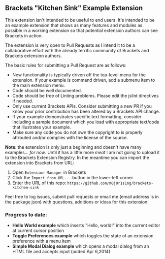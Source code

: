 ## Brackets "Kitchen Sink" Example Extension
This extension isn't intended to be useful to end users.  It's intended to be an example extension that shows as many features and modules as possible in a working extension so that potential extension authors can see Brackets in action.

The extension is very open to Pull Requests as I intend it to be a collaborative effort with the already terrific community of Brackets and Brackets extension authors.

The basic rules for submitting a Pull Request are as follows:

* New functionality is typically driven off the top-level menu for the extension.  If your example is command driven, add a submenu item to the main extension menu.
* Code should be well documented.
* Code should be free of Linting problems.  Please edit the jslint directives if needed.
* Only use current Brackets APIs.  Consider submitting a new PR if you know your prior contribution has been altered by a Brackets API change.
* If your example demonstrates specific text formatting, consider including a sample document which you load with appropriate text/code that illustrates your example.
* Make sure any code you do not own the copyright to is properly attrbuted and/or complies with the license of the source.

**Note**: the extension is only just a beginning and doesn't have many examples... *for now*.  Until it has a little more *meat* I am not going to upload it to the Brackets Extension Registry.  In the meantime you can import the extension into Brackets from URL: 

1. Open `Extension Manager` in Brackets
1. Click the `Import from URL...` button in the lower-left corner
1. Enter the URL of this repo: `https://github.com/m0j0r1s1ng/brackets-kitchen-sink`


Feel free to log issues, submit pull requests or email me (email address is in the package.json) with questions, additions or ideas for this extension.

### Progress to date:
* **Hello World example** which inserts "Hello, world!" into the current editor at current cursor position
* **Toggle Preferences example** which toggles the state of an extension preference with a menu item
* **Simple Modal Dialog example** which opens a modal dialog from an HTML file and accepts input (added Apr 6,2014)

